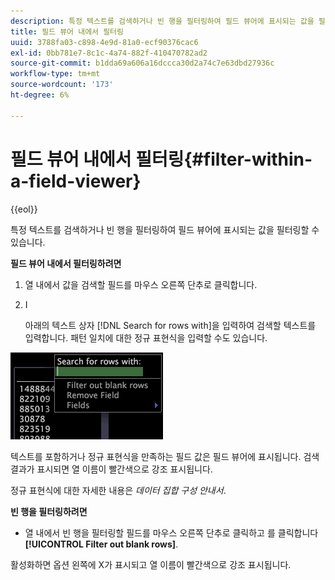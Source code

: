 ```yaml
---
description: 특정 텍스트를 검색하거나 빈 행을 필터링하여 필드 뷰어에 표시되는 값을 필터링할 수 있습니다.
title: 필드 뷰어 내에서 필터링
uuid: 3788fa03-c898-4e9d-81a0-ecf90376cac6
exl-id: 0bb781e7-8c1c-4a74-882f-410470782ad2
source-git-commit: b1dda69a606a16dccca30d2a74c7e63dbd27936c
workflow-type: tm+mt
source-wordcount: '173'
ht-degree: 6%

---
```


# 필드 뷰어 내에서 필터링{#filter-within-a-field-viewer}

{{eol}}

특정 텍스트를 검색하거나 빈 행을 필터링하여 필드 뷰어에 표시되는 값을 필터링할 수 있습니다.

**필드 뷰어 내에서 필터링하려면**

1. 열 내에서 값을 검색할 필드를 마우스 오른쪽 단추로 클릭합니다.
1. I

   아래의 텍스트 상자 [!DNL Search for rows with]을 입력하여 검색할 텍스트를 입력합니다. 패턴 일치에 대한 정규 표현식을 입력할 수도 있습니다.

![](assets/vis_FieldViewer_Search.png)

텍스트를 포함하거나 정규 표현식을 만족하는 필드 값은 필드 뷰어에 표시됩니다. 검색 결과가 표시되면 열 이름이 빨간색으로 강조 표시됩니다.

정규 표현식에 대한 자세한 내용은 *데이터 집합 구성 안내서*.

**빈 행을 필터링하려면**

* 열 내에서 빈 행을 필터링할 필드를 마우스 오른쪽 단추로 클릭하고 를 클릭합니다 **[!UICONTROL Filter out blank rows]**.

활성화하면 옵션 왼쪽에 X가 표시되고 열 이름이 빨간색으로 강조 표시됩니다.

